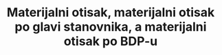 ---
graph_type_description: EPA  does  not  have  these  data
graph_status_notes: unk
variable_description: null
variable_notes: null
title: >-
  Materijalni otisak, materijalni otisak po glavi stanovnika, a materijalni otisak po BDP-u
permalink: /8-4-1/
sdg_goal: 8
layout: indicator
indicator: 8.4.1
indicator_variable: null
graph: null
un_designated_tier: '3'
un_custodial_agency: 'UNEP  (Partnering  Agencies:  OECD)'
target_id: '8.4'
has_metadata: true
rationale_interpretation: >-
  Materijalni otisak potrošnje iznosi količinu primarnih materijala potrebnih za zadovoljavanje finalne potražnje neke zemlje i može se tumačiti kao pokazatelj materijalnog standarda života / razine kapitalizacije gospodarstva. Per_capita MF opisuje prosječnu uporabu materijala za konačnu potražnju. DMC i MF moraju se gledati u kombinaciji jer pokrivaju dva aspekta gospodarstva, proizvodnje i potrošnje. DMC izvještava o stvarnoj količini materijala u gospodarstvu, a MF je virtualni iznos koji je potreban za cijeli opskrbni lanac za pružanje potpune potražnje. Zemlja može, primjerice, imati vrlo visok DMC jer ima veliki sektor primarne proizvodnje za izvoz ili vrlo nizak DMC jer je većinu materijalnih intenzivnih industrijskih procesa outsourceda u druge zemlje. Materijalni trag korigira za oba fenomena.
goal_meta_link: 'http://unstats.un.org/sdgs/files/metadata-compilation/Metadata-Goal-8.pdf'
goal_meta_link_page: 7
indicator_name: >-
  Materijalni otisak, materijalni otisak po glavi stanovnika, a materijalni otisak po BDP-u
target: >-
  Poboljšati postupno, do 2030. godine, globalnu učinkovitost resursa u potrošnji i proizvodnji i nastojati razdvojiti gospodarski rast od degradacije okoliša, sukladno 10-godišnjem okviru programa održive potrošnje i proizvodnje, a razvijene zemlje preuzim
indicator_definition: >-
  Materijalni trag (MF) pripisuje se globalnoj ekstrakciji materijala na domaću finalnu potražnju neke zemlje. Je izračunat kao sirovine ekvivalent uvoza (RMEIM) plus domaće ekstrakcije (DE) minus sirovina ekvivalenta izvoza (RMEEX). Za dodjeljivanje primar
source_title: null
source_notes: null
published: true  
---